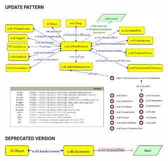 **UPDATE PATTERN**


![AffixedElement pattern graph](https://github.com/ICCD-MiBACT/ArCo/blob/DEV-1.3.0/ArCo-release/test/2.0/AffixedElement/AffixedElement-Pattern.png?raw=true)


**DEPRECATED VERSION**


![AffixedElement pattern graph](https://github.com/ICCD-MiBACT/ArCo/blob/DEV-1.3.0/ArCo-release/test/2.0/Accessory/Accessory-versioni%20prec.png?raw=true)

